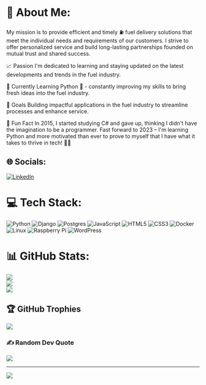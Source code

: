 # 💫 About Me:
My mission is to provide efficient and timely ⛽️ fuel delivery solutions that meet the individual needs and requirements of our customers. I strive to offer personalized service and build long-lasting partnerships founded on mutual trust and shared success.

📈 Passion
I'm dedicated to learning and staying updated on the latest developments and trends in the fuel industry.

🐍 Currently Learning
Python 🐍 - constantly improving my skills to bring fresh ideas into the fuel industry.

🎯 Goals
Building impactful applications in the fuel industry to streamline processes and enhance service.

🎲 Fun Fact
In 2015, I started studying C# and gave up, thinking I didn't have the imagination to be a programmer. Fast forward to 2023 – I'm learning Python and more motivated than ever to prove to myself that I have what it takes to thrive in tech! 💪✨
## 🌐 Socials:
[![LinkedIn](https://img.shields.io/badge/LinkedIn-%230077B5.svg?logo=linkedin&logoColor=white)](https://linkedin.com/in/plamen-svetoslavov-฿-66659a148) 

# 💻 Tech Stack:
![Python](https://img.shields.io/badge/python-3670A0?style=for-the-badge&logo=python&logoColor=ffdd54) 
![Django](https://img.shields.io/badge/django-%23092E20.svg?style=for-the-badge&logo=django&logoColor=white) 
![Postgres](https://img.shields.io/badge/postgres-%23316192.svg?style=for-the-badge&logo=postgresql&logoColor=white) 
![JavaScript](https://img.shields.io/badge/javascript-%23323330.svg?style=for-the-badge&logo=javascript&logoColor=%23F7DF1E)
![HTML5](https://img.shields.io/badge/html5-%23E34F26.svg?style=for-the-badge&logo=html5&logoColor=white) 
![CSS3](https://img.shields.io/badge/css3-%231572B6.svg?style=for-the-badge&logo=css3&logoColor=white) 
![Docker](https://img.shields.io/badge/docker-%230db7ed.svg?style=for-the-badge&logo=docker&logoColor=white)
![Linux](https://img.shields.io/badge/Linux-FCC624?style=for-the-badge&logo=linux&logoColor=black) 
![Raspberry Pi](https://img.shields.io/badge/RaspberryPi-A22846?style=for-the-badge&logo=raspberry-pi&logoColor=white)
![WordPress](https://img.shields.io/badge/WordPress-%23117AC9.svg?style=for-the-badge&logo=WordPress&logoColor=white)



# 📊 GitHub Stats:
![](https://github-readme-stats.vercel.app/api?username=plamensve&theme=dark&hide_border=false&include_all_commits=false&count_private=false)<br/>
![](https://github-readme-streak-stats.herokuapp.com/?user=plamensve&theme=dark&hide_border=false)<br/>
![](https://github-readme-stats.vercel.app/api/top-langs/?username=plamensve&theme=dark&hide_border=false&include_all_commits=false&count_private=false&layout=compact)

## 🏆 GitHub Trophies
![](https://github-profile-trophy.vercel.app/?username=plamensve&theme=radical&no-frame=false&no-bg=true&margin-w=4)

### ✍️ Random Dev Quote
![](https://quotes-github-readme.vercel.app/api?type=horizontal&theme=radical)

---
[![](https://visitcount.itsvg.in/api?id=plamensve&icon=0&color=1)](https://visitcount.itsvg.in)

<!-- Proudly created with GPRM ( https://gprm.itsvg.in ) -->


